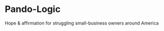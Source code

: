 Pando-Logic
===========

Hope &amp; affirmation for struggling small-business owners around America

